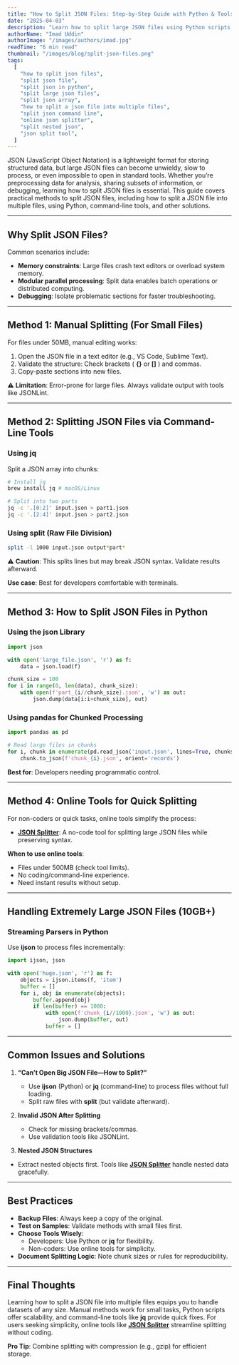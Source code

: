 ```yaml
---
title: "How to Split JSON Files: Step-by-Step Guide with Python & Tools"
date: "2025-04-03"
description: "Learn how to split large JSON files using Python scripts, command-line tools (jq), and online JSON splitters. Step-by-step guide for developers. Handle nested data, avoid memory errors, and validate results."
authorName: "Imad Uddin"
authorImage: "/images/authors/imad.jpg"
readTime: "6 min read"
thumbnail: "/images/blog/split-json-files.png"
tags:
  [
    "how to split json files",
    "split json file",
    "split json in python",
    "split large json files",
    "split json array",
    "how to split a json file into multiple files",
    "split json command line",
    "online json splitter",
    "split nested json",
    "json split tool",
  ]
---
```


JSON (JavaScript Object Notation) is a lightweight format for storing structured data, but large JSON files can become unwieldy, slow to process, or even impossible to open in standard tools. Whether you’re preprocessing data for analysis, sharing subsets of information, or debugging, learning how to split JSON files is essential. This guide covers practical methods to split JSON files, including how to split a JSON file into multiple files, using Python, command-line tools, and other solutions.

---

## Why Split JSON Files?

Common scenarios include:

- **Memory constraints**: Large files crash text editors or overload system memory.
- **Modular parallel processing**: Split data enables batch operations or distributed computing.
- **Debugging**: Isolate problematic sections for faster troubleshooting.

---

## Method 1: Manual Splitting (For Small Files)

For files under 50MB, manual editing works:

1. Open the JSON file in a text editor (e.g., VS Code, Sublime Text).
2. Validate the structure: Check brackets ( **{}** or **[]** ) and commas.
3. Copy-paste sections into new files.

⚠️ **Limitation**: Error-prone for large files. Always validate output with tools like JSONLint.

---

## Method 2: Splitting JSON Files via Command-Line Tools

### Using jq

Split a JSON array into chunks:

```bash
# Install jq
brew install jq # macOS/Linux

# Split into two parts
jq -c '.[0:2]' input.json > part1.json
jq -c '.[2:4]' input.json > part2.json
```

### Using split (Raw File Division)

```bash
split -l 1000 input.json output*part*
```

⚠️ **Caution**: This splits lines but may break JSON syntax. Validate results afterward.

**Use case**: Best for developers comfortable with terminals.

---

## Method 3: How to Split JSON Files in Python

### Using the json Library

```python
import json

with open('large_file.json', 'r') as f:
    data = json.load(f)

chunk_size = 100
for i in range(0, len(data), chunk_size):
    with open(f'part_{i//chunk_size}.json', 'w') as out:
        json.dump(data[i:i+chunk_size], out)
```

### Using pandas for Chunked Processing

```python
import pandas as pd

# Read large files in chunks
for i, chunk in enumerate(pd.read_json('input.json', lines=True, chunksize=1000)):
    chunk.to_json(f'chunk_{i}.json', orient='records')
```

**Best for**: Developers needing programmatic control.

---

## Method 4: Online Tools for Quick Splitting

For non-coders or quick tasks, online tools simplify the process:

- **[JSON Splitter](https://merge-json-files.com/json-file-splitter)**: A no-code tool for splitting large JSON files while preserving syntax.

**When to use online tools**:

- Files under 500MB (check tool limits).
- No coding/command-line experience.
- Need instant results without setup.

---

## Handling Extremely Large JSON Files (10GB+)

### Streaming Parsers in Python

Use **ijson** to process files incrementally:

```python
import ijson, json

with open('huge.json', 'r') as f:
    objects = ijson.items(f, 'item')
    buffer = []
    for i, obj in enumerate(objects):
        buffer.append(obj)
        if len(buffer) == 1000:
            with open(f'chunk_{i//1000}.json', 'w') as out:
                json.dump(buffer, out)
            buffer = []
```

---

## Common Issues and Solutions

1. **“Can’t Open Big JSON File—How to Split?”**

   - Use **ijson** (Python) or **jq** (command-line) to process files without full loading.
   - Split raw files with **split** (but validate afterward).

2. **Invalid JSON After Splitting**

   - Check for missing brackets/commas.
   - Use validation tools like JSONLint.

3. **Nested JSON Structures**

- Extract nested objects first. Tools like **[JSON Splitter](https://merge-json-files.com/json-file-splitter)** handle nested data gracefully.

---

## Best Practices

- **Backup Files**: Always keep a copy of the original.
- **Test on Samples**: Validate methods with small files first.
- **Choose Tools Wisely**:
  - Developers: Use Python or **jq** for flexibility.
  - Non-coders: Use online tools for simplicity.
- **Document Splitting Logic**: Note chunk sizes or rules for reproducibility.

---

## Final Thoughts

Learning how to split a JSON file into multiple files equips you to handle datasets of any size. Manual methods work for small tasks, Python scripts offer scalability, and command-line tools like **jq** provide quick fixes. For users seeking simplicity, online tools like [**JSON Splitter**](https://merge-json-files.com/json-file-splitter) streamline splitting without coding.

**Pro Tip**: Combine splitting with compression (e.g., gzip) for efficient storage.
